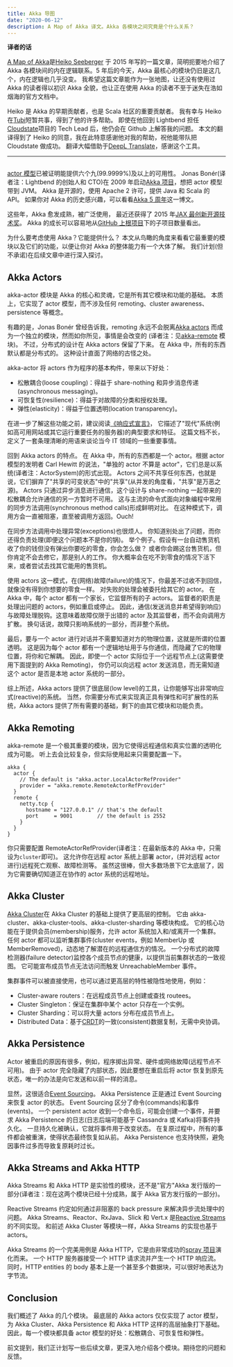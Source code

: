 ```yaml
---
title: Akka 导图
date: "2020-06-12"
description: A Map of Akka 译文。Akka 各模块之间究竟是个什么关系？
---
```


**译者的话**

[A Map of Akka](https://blog.codecentric.de/en/2015/07/a-map-of-akka/)是[Heiko Seeberger](https://github.com/hseeberger)
于 2015 年写的一篇文章，简明扼要地介绍了 Akka 各模块间的内在逻辑联系。5 年后的今天，Akka 最核心的模块仍旧是这几个，内在逻辑也几乎没变。
我希望这篇文章能作为一张地图，让还没有使用过 Akka 的读者得以初识 Akka 全貌，也让正在使用 Akka 的读者不至于迷失在浩如烟海的官方文档中。

Heiko 是 Akka 的早期贡献者，也是 Scala 社区的重要贡献者。
我有幸与 Heiko 在[Tubi](https://tubitv.com/)短暂共事，得到了他的许多帮助。
即使在他回到 Lightbend 担任[Cloudstate](https://cloudstate.io/)项目的 Tech Lead 后，他仍会在 Github 上解答我的问题。
本文的翻译得到了 Heiko 的同意，我在此特意感谢他对我的帮助，祝他能带队把 Cloudstate 做成功。
翻译大幅借助于[DeepL Translate](https://www.deepl.com/en/translator)，感谢这个工具。

---

```toc

```

[actor 模型](https://en.wikipedia.org/wiki/Actor_model)已被证明能提供六个九(99.9999%)及以上的可用性。
Jonas Bonér(译者注：Lightbend 的创始人和 CTO)在 2009 年启动[Akka 项目](https://akka.io/)，想把 actor 模型带到 JVM。
Akka 是开源的，使用 Apache 2 许可，提供 Java 和 Scala 的 API。
如果你对 Akka 的历史感兴趣，可以看看[Akka 5 周年](https://www.lightbend.com/akka-five-year-anniversary)这一博文。

这些年，Akka 愈发成熟，被广泛使用，
最近还获得了 2015 年[JAX 最创新开源技术奖](https://www.lightbend.com/blog/akka-wins-2015-jax-award-for-most-innovative-open-technology)。
Akka 的成长可以容易地从[GitHub 上根项目](https://github.com/akka/akka)下的子项目数量看出。

为什么要考虑使用 Akka？它能提供什么？
本文从鸟瞰的角度来看看它最重要的模块以及它们的功能，以便让你对 Akka 的整体能力有一个大体了解。
我们计划(但不承诺)在后续文章中进行深入探讨。

## Akka Actors

akka-actor 模块是 Akka 的核心和灵魂，它是所有其它模块和功能的基础。
本质上，它实现了 actor 模型，而不涉及任何 remoting、cluster awareness、persistence 等概念。

有趣的是，Jonas Bonér 曾经告诉我，remoting 永远不会脱离[Akka actors](https://blog.codecentric.de/en/2015/08/introduction-to-akka-actors/)
而成为一个独立的模块，然而如你所见，事情是会改变的
(译者注：见[akka-remote](https://github.com/akka/akka/tree/master/akka-remote/src) 模块)。
不过，分布式的设计在 Akka actors 保留了下来。
在 Akka 中，所有的东西默认都是分布式的。
这种设计直面了网络的古怪之处。

akka-actor 将 actors 作为程序的基本构件，带来以下好处：

- 松散耦合(loose coupling)：得益于 share-nothing 和异步消息传递(asynchronous messaging)。
- 可恢复性(resilience)：得益于对故障的分类和授权处理。
- 弹性(elasticity)：得益于位置透明(location transparency)。

在进一步了解这些功能之前，建议阅读[《响应式宣言》](https://www.reactivemanifesto.org/)，
它描述了"现代"系统(例如高可用网站或其它运行重要任务的服务器)的典型要求和特征。
这篇文档不长，定义了一套条理清晰的用语来谈论当今 IT 领域的一些重要事情。

回到 Akka actors 的特点。
在 Akka 中，所有的东西都是一个 actor。根据 actor 模型的发明者 Carl Hewitt 的说法，"单独的 actor 不算是 actor"，它们总是以系统(译者注：ActorSystem)的形式出现。
Actors 之间不共享任何东西，也就是说，它们摒弃了"共享的可变状态"中的"共享"(从并发的角度看，"共享"是万恶之源)。
Actors 只通过异步消息进行通信，这个设计与 share-nothing 一起带来的松散耦合允许通信的另一方暂时不可用。
这与主流的命令式面向对象编程中常用的同步方法调用(synchronous method calls)形成鲜明对比。
在这种模式下，调用方会一直被阻塞，直至被调用方返回。Ouch!

在同步方法调用中处理异常(exceptions)也很烦人。
你知道别处出了问题，而你还得负责处理(即便这个问题本不是你的锅)。
举个例子。假设有一台自动售货机收了你的钱但没有弹出你要吃的零食，你会怎么做？
或者你会踢这台售货机，但你肯定不会去修它，那是别人的工作。
你大概率会在吃不到零食的情况下活下来，或者尝试去找其它能用的售货机。

使用 actors 这一模式，在(网络)故障(failure)的情况下，你最差不过收不到回信，就像没有得到你想要的零食一样。
对失败的处理会被委托给其它的 actor。
在 Akka 中，每个 actor 都有一个家长，它监督所有的子 actors。
监督者的职责是处理出问题的 actors，例如重启或停止。
因此，通信(发送消息并希望得到响应)与故障处理脱钩。这意味着故障仅限于出错的 actor 及其监督者，而不会向调用方扩散。
换句话说，故障只影响系统的一部分，而非整个系统。

最后，要与一个 actor 进行对话并不需要知道对方的物理位置，这就是所谓的位置透明。
这是因为每个 actor 都有一个逻辑地址用于与你通信，而隐藏了它的物理位置，将你和它解耦。
因此，即使一个 actor 实际位于一个远程节点上(这需要使用下面提到的 Akka Remoting)，
你仍可以向远程 actor 发送消息，而无需知道这个 actor 是否是本地 actor 系统的一部分。

综上所述，Akka actors 提供了很底层(low level)的工具，让你能够写出非常响应式(reactive)的系统。
当然，你需要分布式来实现真正具有弹性和可扩展性的系统，Akka actors 提供了所有需要的基础，剩下的由其它模块和功能负责。

## Akka Remoting

akka-remote 是一个极其重要的模块，因为它使得远程通信和真实位置的透明化成为可能。
听上去会比较复杂，但实际使用起来只需要配置一下。

```
akka {
  actor {
    // The default is "akka.actor.LocalActorRefProvider"
    provider = "akka.remote.RemoteActorRefProvider"
  }
  remote {
    netty.tcp {
      hostname = "127.0.0.1" // that's the default
      port     = 9001        // the default is 2552
    }
  }
}
```

你只需要配置 RemoteActorRefProvider(译者注：在最新版本的 Akka 中，只需设为`cluster`即可)。
这允许你在远程 actor 系统上部署 actor，(并对远程 actor 进行)远程死亡观察、故障检测等。
虽然这很棒，但大多数场景下它太底层了，因为它需要确切知道正在协作的 actor 系统的远程地址。

## Akka Cluster

[Akka Cluster](https://blog.codecentric.de/en/2016/01/getting-started-akka-cluster/)在 Akka Cluster 的基础上提供了更高层的控制。
它由 akka-cluster、akka-cluster-tools、akka-cluster-sharding 等模块构成。
它的核心功能在于提供会员(membership)服务，允许 actor 系统加入和/或离开一个集群。
任何 actor 都可以监听集群事件(cluster events，例如 MemberUp 或 MemberRemoved)，动态地了解潜在的远程通信方的情况。
一个分布式的故障检测器(failure detector)监控各个成员节点的健康，以提供当前集群状态的一致视图。
它可能宣布成员节点无法访问而触发 UnreachableMember 事件。

集群事件可以被直接使用，也可以通过更高层的特性被隐性地使用，例如：

- Cluster-aware routers：在远程成员节点上创建或查找 routees。
- Cluster Singleton：保证在集群中某个 actor 只存在一个实例。
- Cluster Sharding：可以将大量 actors 分布在成员节点上。
- Distributed Data：基于[CRDT](https://en.wikipedia.org/wiki/Conflict-free_replicated_data_type)的一致(consistent)数据复制，无需中央协调。

## Akka Persistence

Actor 被重启的原因有很多，例如，程序掷出异常、硬件或网络故障(远程节点不可用)。
由于 actor 完全隐藏了内部状态，因此要想在重启后将 actor 恢复到原先状态，唯一的办法是向它发送和以前一样的消息。

显然，这很适合[Event Sourcing](https://www.martinfowler.com/eaaDev/EventSourcing.html)。
Akka Persistence 正是通过 Event Sourcing 来恢复 actor 的状态。
Event Sourcing 区分了命令(commands)和事件(events)。
一个 persistent actor 收到一个命令后，可能会创建一个事件，并要求 Akka Persistence 的日志(日志后端可能基于 Cassandra 或 Kafka)将事件持久化。
一旦持久化被确认，它就将事件用于改变状态。
在复原过程中，所有的事件都会被重演，使得状态最终恢复如从前。
Akka Persistence 也支持快照，避免因事件过多而导致复原耗时过长。

## Akka Streams and Akka HTTP

Akka Streams 和 Akka HTTP 是实验性的模块，还不是"官方"Akka 发行版的一部分(译者注：现在这两个模块已经十分成熟，属于 Akka 官方发行版的一部分)。

Reactive Streams 约定如何通过非阻塞的 back pressure 来解决异步流处理中的问题。
Akka Streams、Reactor、RxJava、Slick 和 Vert.x 是[Reactive Streams](http://www.reactive-streams.org/)的不同实现。
和前述 Akka Cluster 等模块一样，Akka Streams 的实现也基于 actors。

Akka Streams 的一个完美用例是 Akka HTTP，它是由非常成功的[spray 项目](http://spray.io/)演化而来。
一个 HTTP 服务器接受一个 HTTP 请求流并产生一个 HTTP 响应流。
同时，HTTP entities 的 body 基本上是一个甚至多个数据块，可以很好地表达为字节流。

## Conclusion

我们概述了 Akka 的几个模块。
最底层的 Akka actors 仅仅实现了 actor 模型，为 Akka Cluster、Akka Persistence 和 Akka HTTP 这样的高层抽象打下基础。
因此，每一个模块都具备 actor 模型的好处：松散耦合、可恢复性和弹性。

前文提到，我们正计划写一些后续文章，更深入地介绍各个模块。期待您的问题和反馈。
